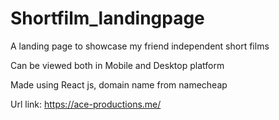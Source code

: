 # Shortfilm_landingpage

A landing page to showcase my friend independent short films

Can be viewed both in Mobile and Desktop platform 

Made using React js, domain name from namecheap 

Url link: https://ace-productions.me/

